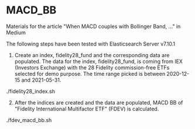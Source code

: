 # MACD_BB
Materials for the article "When MACD couples with Bollinger Band, ..." in Medium

The following steps have been tested with Elasticsearch Server v7.10.1

1. Create an index, fidelity28_fund and the corresponding data are populated. The data for the index, fidelity28_fund, is coming from IEX (Investors Exchange) with the 28 Fidelity commission-free ETFs selected for demo purpose. The time range picked is between 2020-12-15 and 2021-05-31.

./fidelity28_index.sh

2. After the indices are created and the data are populated, MACD BB of "Fidelity International Multifactor ETF" (FDEV) is calculated.

./fdev_macd_bb.sh
